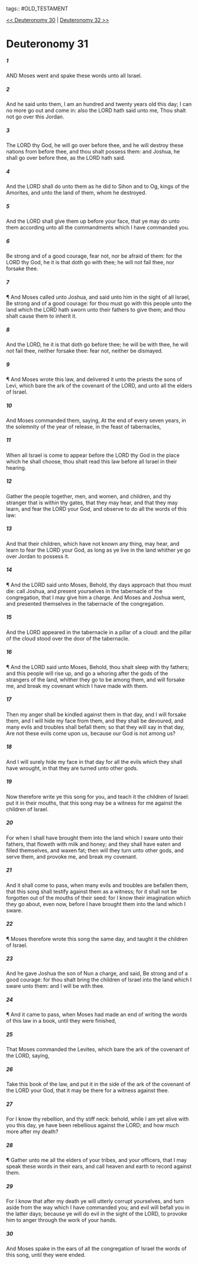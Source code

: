 tags:: #OLD_TESTAMENT

[<< Deuteronomy 30](OLD_TESTAMENT/05_Deuteronomy/Deuteronomy_30.md) | [Deuteronomy 32 >>](OLD_TESTAMENT/05_Deuteronomy/Deuteronomy_32.md)

# Deuteronomy 31

##### 1

AND Moses went and spake these words unto all Israel.

##### 2

And he said unto them, I am an hundred and twenty years old this day; I can no more go out and come in: also the LORD hath said unto me, Thou shalt not go over this Jordan.

##### 3

The LORD thy God, he will go over before thee, and he will destroy these nations from before thee, and thou shalt possess them: and Joshua, he shall go over before thee, as the LORD hath said.

##### 4

And the LORD shall do unto them as he did to Sihon and to Og, kings of the Amorites, and unto the land of them, whom he destroyed.

##### 5

And the LORD shall give them up before your face, that ye may do unto them according unto all the commandments which I have commanded you.

##### 6

Be strong and of a good courage, fear not, nor be afraid of them: for the LORD thy God, he it is that doth go with thee; he will not fail thee, nor forsake thee.

##### 7

¶ And Moses called unto Joshua, and said unto him in the sight of all Israel, Be strong and of a good courage: for thou must go with this people unto the land which the LORD hath sworn unto their fathers to give them; and thou shalt cause them to inherit it.

##### 8

And the LORD, he it is that doth go before thee; he will be with thee, he will not fail thee, neither forsake thee: fear not, neither be dismayed.

##### 9

¶ And Moses wrote this law, and delivered it unto the priests the sons of Levi, which bare the ark of the covenant of the LORD, and unto all the elders of Israel.

##### 10

And Moses commanded them, saying, At the end of every seven years, in the solemnity of the year of release, in the feast of tabernacles,

##### 11

When all Israel is come to appear before the LORD thy God in the place which he shall choose, thou shalt read this law before all Israel in their hearing.

##### 12

Gather the people together, men, and women, and children, and thy stranger that is within thy gates, that they may hear, and that they may learn, and fear the LORD your God, and observe to do all the words of this law:

##### 13

And that their children, which have not known any thing, may hear, and learn to fear the LORD your God, as long as ye live in the land whither ye go over Jordan to possess it.

##### 14

¶ And the LORD said unto Moses, Behold, thy days approach that thou must die: call Joshua, and present yourselves in the tabernacle of the congregation, that I may give him a charge. And Moses and Joshua went, and presented themselves in the tabernacle of the congregation.

##### 15

And the LORD appeared in the tabernacle in a pillar of a cloud: and the pillar of the cloud stood over the door of the tabernacle.

##### 16

¶ And the LORD said unto Moses, Behold, thou shalt sleep with thy fathers; and this people will rise up, and go a whoring after the gods of the strangers of the land, whither they go to be among them, and will forsake me, and break my covenant which I have made with them.

##### 17

Then my anger shall be kindled against them in that day, and I will forsake them, and I will hide my face from them, and they shall be devoured, and many evils and troubles shall befall them; so that they will say in that day, Are not these evils come upon us, because our God is not among us?

##### 18

And I will surely hide my face in that day for all the evils which they shall have wrought, in that they are turned unto other gods.

##### 19

Now therefore write ye this song for you, and teach it the children of Israel: put it in their mouths, that this song may be a witness for me against the children of Israel.

##### 20

For when I shall have brought them into the land which I sware unto their fathers, that floweth with milk and honey; and they shall have eaten and filled themselves, and waxen fat; then will they turn unto other gods, and serve them, and provoke me, and break my covenant.

##### 21

And it shall come to pass, when many evils and troubles are befallen them, that this song shall testify against them as a witness; for it shall not be forgotten out of the mouths of their seed: for I know their imagination which they go about, even now, before I have brought them into the land which I sware.

##### 22

¶ Moses therefore wrote this song the same day, and taught it the children of Israel.

##### 23

And he gave Joshua the son of Nun a charge, and said, Be strong and of a good courage: for thou shalt bring the children of Israel into the land which I sware unto them: and I will be with thee.

##### 24

¶ And it came to pass, when Moses had made an end of writing the words of this law in a book, until they were finished,

##### 25

That Moses commanded the Levites, which bare the ark of the covenant of the LORD, saying,

##### 26

Take this book of the law, and put it in the side of the ark of the covenant of the LORD your God, that it may be there for a witness against thee.

##### 27

For I know thy rebellion, and thy stiff neck: behold, while I am yet alive with you this day, ye have been rebellious against the LORD; and how much more after my death?

##### 28

¶ Gather unto me all the elders of your tribes, and your officers, that I may speak these words in their ears, and call heaven and earth to record against them.

##### 29

For I know that after my death ye will utterly corrupt yourselves, and turn aside from the way which I have commanded you; and evil will befall you in the latter days; because ye will do evil in the sight of the LORD, to provoke him to anger through the work of your hands.

##### 30

And Moses spake in the ears of all the congregation of Israel the words of this song, until they were ended.
